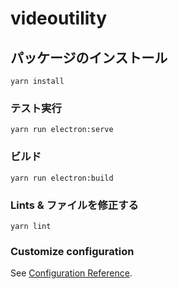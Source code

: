 # videoutility

## パッケージのインストール
```
yarn install
```

### テスト実行
```
yarn run electron:serve
```

### ビルド
```
yarn run electron:build
```

### Lints & ファイルを修正する
```
yarn lint
```

### Customize configuration
See [Configuration Reference](https://cli.vuejs.org/config/).
